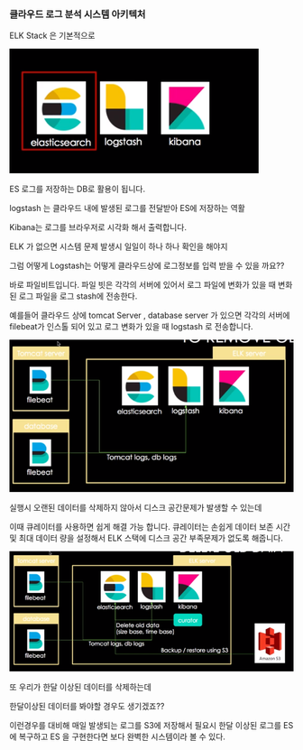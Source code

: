 ### 클라우드 로그 분석 시스템 아키텍처

ELK Stack 은 기본적으로

![image-20200112101521904](\Server\DataScience\image\image-20200112101521904.png)

ES 로그를 저장하는 DB로 활용이 됩니다.

logstash 는 클라우드 내에 발생된 로그를 전달받아 ES에 저장하는 역활 

Kibana는 로그를 브라우저로 시각화 해서 출력합니다.

ELK 가 없으면 시스템 문제 발생시 일일이 하나 하나 확인을 해야지



그럼 어떻게 Logstash는 어떻게 클라우드상에 로그정보를 입력 받을 수 있을 까요??

바로 파일비트입니다. 파일 빗은 각각의 서버에 있어서 로그 파일에 변화가 있을 때 변화된 로그 파일을 로그 stash에 전송한다.



예를들어 클라우드 상에 tomcat Server , database server 가 있으면 각각의 서버에 filebeat가 인스톨 되어 있고 로그 변화가 있을 때 logstash 로 전송합니다.

![image-20200112102009336](\Server\DataScience\image\image-20200112102009336.png)

실행시 오랜된 데이터를 삭제하지 않아서 디스크 공간문제가 발생할 수 있는데



이때 큐레이터를 사용하면 쉽게 해결 가능 합니다. 큐레이터는 손쉽게 데이터 보존 시간및 최대 데이터 량을 설정해서  ELK 스택에 디스크 공간 부족문제가 없도록 해줍니다.



![image-20200112102214319](\Server\DataScience\image\image-20200112102214319.png)

 또 우리가 한달 이상된 데이터를 삭제하는데 

한달이상된 데이터를 봐야할 경우도 생기겠죠?? 

이런경우를  대비해 매일 발생되는 로그를  S3에 저장해서 필요시 한달 이상된 로그를  ES 에 복구하고 ES 을 구현한다면 보다 완벽한 시스템이라 볼 수 있다.